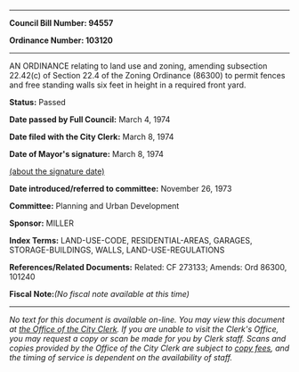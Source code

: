 

********

**Council Bill Number: 94557**
   
**Ordinance Number: 103120**
********

 AN ORDINANCE relating to land use and zoning, amending subsection 22.42(c) of Section 22.4 of the Zoning Ordinance (86300) to permit fences and free standing walls six feet in height in a required front yard.

**Status:** Passed
   
**Date passed by Full Council:** March 4, 1974
   
**Date filed with the City Clerk:** March 8, 1974
   
**Date of Mayor's signature:** March 8, 1974
   
[(about the signature date)](/~public/approvaldate.htm)
   
   
   
**Date introduced/referred to committee:** November 26, 1973
   
**Committee:** Planning and Urban Development
   
**Sponsor:** MILLER
   
   
**Index Terms:** LAND-USE-CODE, RESIDENTIAL-AREAS, GARAGES, STORAGE-BUILDINGS, WALLS, LAND-USE-REGULATIONS

**References/Related Documents:** Related: CF 273133; Amends: Ord 86300, 101240

**Fiscal Note:**_(No fiscal note available at this time)_
********

_No text for this document is available on-line. You may view this document at [the Office of the City Clerk](http://www.seattle.gov/leg/clerk/contactUs.htm). If you are unable to visit the Clerk's Office, you may request a copy or scan be made for you by Clerk staff. Scans and copies provided by the Office of the City Clerk are subject to [copy fees](http://clerk.seattle.gov/~public/clerkfees.htm), and the timing of service is dependent on the availability of staff._

